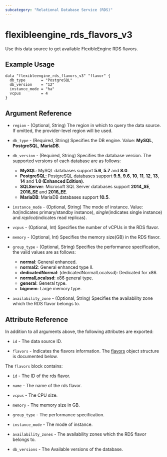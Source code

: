 ```yaml
---
subcategory: "Relational Database Service (RDS)"
---
```


# flexibleengine_rds_flavors_v3

Use this data source to get available FlexibleEngine RDS flavors.

## Example Usage

```hcl
data "flexibleengine_rds_flavors_v3" "flavor" {
  db_type       = "PostgreSQL"
  db_version    = "12"
  instance_mode = "ha"
  vcpus         = 4
}
```

## Argument Reference

* `region` - (Optional, String) The region in which to query the data source. If omitted, the provider-level region
  will be used.

* `db_type` - (Required, String) Specifies the DB engine. Value: **MySQL**, **PostgreSQL**, **MariaDB**.

* `db_version` - (Required, String) Specifies the database version. The supported versions of each database
  are as follows:
  - **MySQL**: MySQL databases support **5.6**, **5.7** and **8.0**.
  - **PostgreSQL**: PostgreSQL databases support **9.5**, **9.6**, **10**, **11**, **12**, **13**, **14** and
    **1.0 (Enhanced Edition)**.
  - **SQLServer**: Microsoft SQL Server databases support **2014_SE**, **2016_SE** and **2016_EE**.
  - **MariaDB**: MariaDB databases support **10.5**.

* `instance_mode` - (Optional, String) The mode of instance. Value: *ha*(indicates primary/standby instance),
  *single*(indicates single instance) and *replica*(indicates read replicas).

* `vcpus` - (Optional, Int) Specifies the number of vCPUs in the RDS flavor.

* `memory` - (Optional, Int) Specifies the memory size(GB) in the RDS flavor.

* `group_type` - (Optional, String) Specifies the performance specification, the valid values are as follows:
  - **normal**: General enhanced.
  - **normal2**: General enhanced type II.
  - **dedicatedNormal**: (dedicatedNormalLocalssd): Dedicated for x86.
  - **normalLocalssd**: x86 general type.
  - **general**: General type.
  - **bigmem**: Large memory type.

* `availability_zone` - (Optional, String) Specifies the availability zone which the RDS flavor belongs to.

## Attribute Reference

In addition to all arguments above, the following attributes are exported:

* `id` - The data source ID.

* `flavors` - Indicates the flavors information. The [flavors](#rds_flavors) object structure is documented below.

<a name="rds_flavors"></a>
The `flavors` block contains:

* `id` - The ID of the rds flavor.

* `name` - The name of the rds flavor.

* `vcpus` - The CPU size.

* `memory` - The memory size in GB.

* `group_type` - The performance specification.

* `instance_mode` - The mode of instance.

* `availability_zones` - The availability zones which the RDS flavor belongs to.

* `db_versions` - The Available versions of the database.

